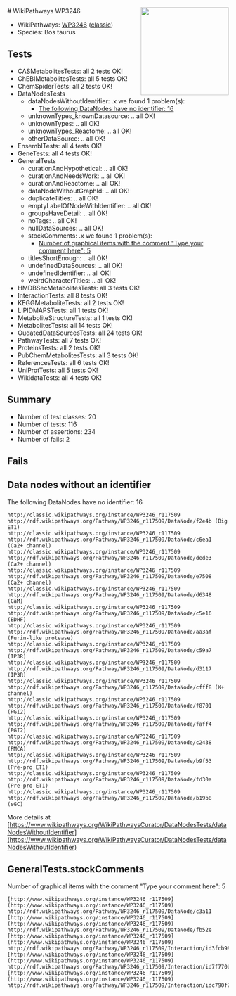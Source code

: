 <img style="float: right; width: 200px" src="https://upload.wikimedia.org/wikipedia/commons/thumb/8/83/Wplogo_with_text_500.png/640px-Wplogo_with_text_500.png" />
# WikiPathways WP3246

* WikiPathways: [WP3246](https://wikipathways.org/pathways/WP3246) ([classic](https://classic.wikipathways.org/instance/WP3246))
* Species: Bos taurus
## Tests
* CASMetabolitesTests: all 2 tests OK!
* ChEBIMetabolitesTests: all 5 tests OK!
* ChemSpiderTests: all 2 tests OK!
* DataNodesTests
    * dataNodesWithoutIdentifier: .x we found 1 problem(s):
        * [The following DataNodes have no identifier: 16](#8792c496)
    * unknownTypes_knownDatasource: .. all OK!
    * unknownTypes: .. all OK!
    * unknownTypes_Reactome: .. all OK!
    * otherDataSource: .. all OK!
* EnsemblTests: all 4 tests OK!
* GeneTests: all 4 tests OK!
* GeneralTests
    * curationAndHypothetical: .. all OK!
    * curationAndNeedsWork: .. all OK!
    * curationAndReactome: .. all OK!
    * dataNodeWithoutGraphId: .. all OK!
    * duplicateTitles: .. all OK!
    * emptyLabelOfNodeWithIdentifier: .. all OK!
    * groupsHaveDetail: .. all OK!
    * noTags: .. all OK!
    * nullDataSources: .. all OK!
    * stockComments: .x we found 1 problem(s):
        * [Number of graphical items with the comment "Type your comment here": 5](#6f4bfb2d)
    * titlesShortEnough: .. all OK!
    * undefinedDataSources: .. all OK!
    * undefinedIdentifier: .. all OK!
    * weirdCharacterTitles: .. all OK!
* HMDBSecMetabolitesTests: all 3 tests OK!
* InteractionTests: all 8 tests OK!
* KEGGMetaboliteTests: all 2 tests OK!
* LIPIDMAPSTests: all 1 tests OK!
* MetaboliteStructureTests: all 1 tests OK!
* MetabolitesTests: all 14 tests OK!
* OudatedDataSourcesTests: all 24 tests OK!
* PathwayTests: all 7 tests OK!
* ProteinsTests: all 2 tests OK!
* PubChemMetabolitesTests: all 3 tests OK!
* ReferencesTests: all 6 tests OK!
* UniProtTests: all 5 tests OK!
* WikidataTests: all 4 tests OK!


## Summary

* Number of test classes: 20
* Number of tests: 116
* Number of assertions: 234
* Number of fails: 2

## Fails

<a name="8792c496" />

## Data nodes without an identifier

The following DataNodes have no identifier: 16
```
http://classic.wikipathways.org/instance/WP3246_r117509 http://rdf.wikipathways.org/Pathway/WP3246_r117509/DataNode/f2e4b (Big ET1)
http://classic.wikipathways.org/instance/WP3246_r117509 http://rdf.wikipathways.org/Pathway/WP3246_r117509/DataNode/c6ea1 (Ca2+ channel)
http://classic.wikipathways.org/instance/WP3246_r117509 http://rdf.wikipathways.org/Pathway/WP3246_r117509/DataNode/dede3 (Ca2+ channel)
http://classic.wikipathways.org/instance/WP3246_r117509 http://rdf.wikipathways.org/Pathway/WP3246_r117509/DataNode/e7508 (Ca2+ channel)
http://classic.wikipathways.org/instance/WP3246_r117509 http://rdf.wikipathways.org/Pathway/WP3246_r117509/DataNode/d6348 (CaM)
http://classic.wikipathways.org/instance/WP3246_r117509 http://rdf.wikipathways.org/Pathway/WP3246_r117509/DataNode/c5e16 (EDHF)
http://classic.wikipathways.org/instance/WP3246_r117509 http://rdf.wikipathways.org/Pathway/WP3246_r117509/DataNode/aa3af (Furin-like protease)
http://classic.wikipathways.org/instance/WP3246_r117509 http://rdf.wikipathways.org/Pathway/WP3246_r117509/DataNode/c59a7 (IP3R)
http://classic.wikipathways.org/instance/WP3246_r117509 http://rdf.wikipathways.org/Pathway/WP3246_r117509/DataNode/d3117 (IP3R)
http://classic.wikipathways.org/instance/WP3246_r117509 http://rdf.wikipathways.org/Pathway/WP3246_r117509/DataNode/cfff8 (K+ channel)
http://classic.wikipathways.org/instance/WP3246_r117509 http://rdf.wikipathways.org/Pathway/WP3246_r117509/DataNode/f8701 (PGI2)
http://classic.wikipathways.org/instance/WP3246_r117509 http://rdf.wikipathways.org/Pathway/WP3246_r117509/DataNode/faff4 (PGI2)
http://classic.wikipathways.org/instance/WP3246_r117509 http://rdf.wikipathways.org/Pathway/WP3246_r117509/DataNode/c2438 (PMCA)
http://classic.wikipathways.org/instance/WP3246_r117509 http://rdf.wikipathways.org/Pathway/WP3246_r117509/DataNode/b9f53 (Pre-pro ET1)
http://classic.wikipathways.org/instance/WP3246_r117509 http://rdf.wikipathways.org/Pathway/WP3246_r117509/DataNode/fd30a (Pre-pro ET1)
http://classic.wikipathways.org/instance/WP3246_r117509 http://rdf.wikipathways.org/Pathway/WP3246_r117509/DataNode/b19b8 (sGC)
```

More details at [https://www.wikipathways.org/WikiPathwaysCurator/DataNodesTests/dataNodesWithoutIdentifier](https://www.wikipathways.org/WikiPathwaysCurator/DataNodesTests/dataNodesWithoutIdentifier)

<a name="6f4bfb2d" />

## GeneralTests.stockComments

Number of graphical items with the comment "Type your comment here": 5
```
[http://www.wikipathways.org/instance/WP3246_r117509](http://www.wikipathways.org/instance/WP3246_r117509) http://rdf.wikipathways.org/Pathway/WP3246_r117509/DataNode/c3a11
[http://www.wikipathways.org/instance/WP3246_r117509](http://www.wikipathways.org/instance/WP3246_r117509) http://rdf.wikipathways.org/Pathway/WP3246_r117509/DataNode/fb52e
[http://www.wikipathways.org/instance/WP3246_r117509](http://www.wikipathways.org/instance/WP3246_r117509) http://rdf.wikipathways.org/Pathway/WP3246_r117509/Interaction/id3fcb98c6
[http://www.wikipathways.org/instance/WP3246_r117509](http://www.wikipathways.org/instance/WP3246_r117509) http://rdf.wikipathways.org/Pathway/WP3246_r117509/Interaction/id7f770b72
[http://www.wikipathways.org/instance/WP3246_r117509](http://www.wikipathways.org/instance/WP3246_r117509) http://rdf.wikipathways.org/Pathway/WP3246_r117509/Interaction/idc790f257
```

